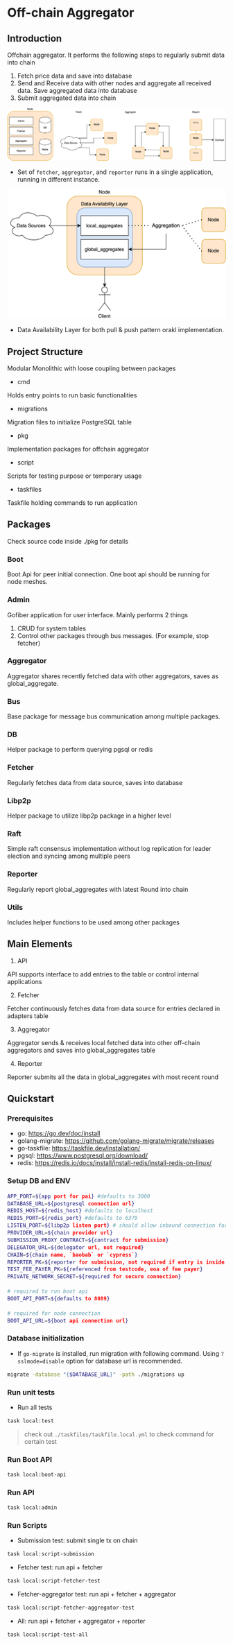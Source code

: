 # Off-chain Aggregator

## Introduction

Offchain aggregator.
It performs the following steps to regularly submit data into chain

1. Fetch price data and save into database
2. Send and Receive data with other nodes and aggregate all received data. Save aggregated data into database
3. Submit aggregated data into chain

![Overview](./Node.drawio.svg)

- Set of `fetcher`, `aggregator`, and `reporter` runs in a single application, running in different instance.

![Dal](./DAL.drawio.svg)

- Data Availability Layer for both pull & push pattern orakl implementation.

## Project Structure

Modular Monolithic with loose coupling between packages

- cmd

Holds entry points to run basic functionalities

- migrations

Migration files to initialize PostgreSQL table

- pkg

Implementation packages for offchain aggregator

- script

Scripts for testing purpose or temporary usage

- taskfiles

Taskfile holding commands to run application

## Packages

Check source code inside ./pkg for details

### Boot

Boot Api for peer initial connection. One boot api should be running for node meshes.

### Admin

Gofiber application for user interface. Mainly performs 2 things

1. CRUD for system tables
2. Control other packages through bus messages. (For example, stop fetcher)

### Aggregator

Aggregator shares recently fetched data with other aggregators, saves as global_aggregate.

### Bus

Base package for message bus communication among multiple packages.

### DB

Helper package to perform querying pgsql or redis

### Fetcher

Regularly fetches data from data source, saves into database

### Libp2p

Helper package to utilize libp2p package in a higher level

### Raft

Simple raft consensus implementation without log replication for leader election and syncing among multiple peers

### Reporter

Regularly report global_aggregates with latest Round into chain

### Utils

Includes helper functions to be used among other packages

## Main Elements

1. API

API supports interface to add entries to the table or control internal applications

2. Fetcher

Fetcher continuously fetches data from data source for entries declared in adapters table

3. Aggregator

Aggregator sends & receives local fetched data into other off-chain aggregators and saves into global_aggregates table

4. Reporter

Reporter submits all the data in global_aggregates with most recent round

## Quickstart

### Prerequisites

- go: https://go.dev/doc/install
- golang-migrate: https://github.com/golang-migrate/migrate/releases
- go-taskfile: https://taskfile.dev/installation/
- pgsql: https://www.postgresql.org/download/
- redis: https://redis.io/docs/install/install-redis/install-redis-on-linux/

### Setup DB and ENV

```sh
APP_PORT=${app port for pai} #defaults to 3000
DATABASE_URL=${postgresql connection url}
REDIS_HOST=${redis_host} #defaults to localhost
REDIS_PORT=${redis_port} #defaults to 6379
LISTEN_PORT=${libp2p listen port} # should allow inbound connection for this tcp port
PROVIDER_URL=${chain provider url}
SUBMISSION_PROXY_CONTRACT=${contract for submission}
DELEGATOR_URL=${delegator url, not required}
CHAIN=${chain name, `baobab` or `cypress`}
REPORTER_PK=${reporter for submission, not required if entry is inside wallets table}
TEST_FEE_PAYER_PK=${referenced from testcode, eoa of fee payer}
PRIVATE_NETWORK_SECRET=${required for secure connection}

# required to run boot api
BOOT_API_PORT=${defaults to 8089}

# required for node connection
BOOT_API_URL=${boot api connection url}
```

### Database initialization

- If `go-migrate` is installed, run migration with following command. Using `?sslmode=disable` option for database url is recommended.

```sh
migrate -database "{$DATABASE_URL}" -path ./migrations up
```

### Run unit tests

- Run all tests

```sh
task local:test
```

> check out `./taskfiles/taskfile.local.yml` to check command for certain test

### Run Boot API

```sh
task local:boot-api
```

### Run API

```sh
task local:admin
```

### Run Scripts

- Submission test: submit single tx on chain

```sh
task local:script-submission
```

- Fetcher test: run api + fetcher

```sh
task local:script-fetcher-test
```

- Fetcher-aggregator test: run api + fetcher + aggregator

```sh
task local:script-fetcher-aggregator-test
```

- All: run api + fetcher + aggregator + reporter

```sh
task local:script-test-all
```
